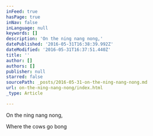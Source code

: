 ```yaml
---
inFeed: true
hasPage: true
inNav: false
inLanguage: null
keywords: []
description: 'On the ning nang nong,'
datePublished: '2016-05-31T16:38:39.992Z'
dateModified: '2016-05-31T16:37:51.440Z'
title: ''
author: []
authors: []
publisher: null
starred: false
sourcePath: _posts/2016-05-31-on-the-ning-nang-nong.md
url: on-the-ning-nang-nong/index.html
_type: Article

---
```

On the ning nang nong,

Where the cows go bong
